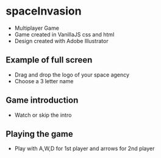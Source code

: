 # spaceInvasion
- Multiplayer Game
- Game created in VanillaJS css and html
- Design created with Adobe Illustrator

## Example of full screen
- Drag and drop the logo of your space agency
- Choose a 3 letter name

## Game introduction
- Watch or skip the intro

## Playing the game
- Play with A,W,D for 1st player and arrows for 2nd player